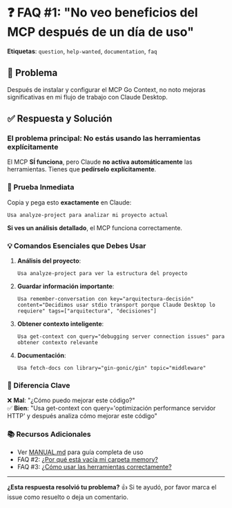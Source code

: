 # ❓ FAQ #1: "No veo beneficios del MCP después de un día de uso"

**Etiquetas**: `question`, `help-wanted`, `documentation`, `faq`

## 🎯 **Problema**
Después de instalar y configurar el MCP Go Context, no noto mejoras significativas en mi flujo de trabajo con Claude Desktop.

## ✅ **Respuesta y Solución**

### **El problema principal: No estás usando las herramientas explícitamente**

El MCP **SÍ funciona**, pero Claude **no activa automáticamente** las herramientas. Tienes que **pedírselo explícitamente**.

### **🧪 Prueba Inmediata**

Copia y pega esto **exactamente** en Claude:

```
Usa analyze-project para analizar mi proyecto actual
```

**Si ves un análisis detallado**, el MCP funciona correctamente.

### **💡 Comandos Esenciales que Debes Usar**

1. **Análisis del proyecto**:
   ```
   Usa analyze-project para ver la estructura del proyecto
   ```

2. **Guardar información importante**:
   ```
   Usa remember-conversation con key="arquitectura-decisión" content="Decidimos usar stdio transport porque Claude Desktop lo requiere" tags=["arquitectura", "decisiones"]
   ```

3. **Obtener contexto inteligente**:
   ```
   Usa get-context con query="debugging server connection issues" para obtener contexto relevante
   ```

4. **Documentación**:
   ```
   Usa fetch-docs con library="gin-gonic/gin" topic="middleware"
   ```

### **🔑 Diferencia Clave**

❌ **Mal**: "¿Cómo puedo mejorar este código?"  
✅ **Bien**: "Usa get-context con query='optimización performance servidor HTTP' y después analiza cómo mejorar este código"

### **📚 Recursos Adicionales**
- Ver [MANUAL.md](../../MANUAL.md) para guía completa de uso
- FAQ #2: [¿Por qué está vacía mi carpeta memory?](./FAQ-02-empty-memory.md)
- FAQ #3: [¿Cómo usar las herramientas correctamente?](./FAQ-03-correct-usage.md)

---

**¿Esta respuesta resolvió tu problema?** 👍 Si te ayudó, por favor marca el issue como resuelto o deja un comentario.
